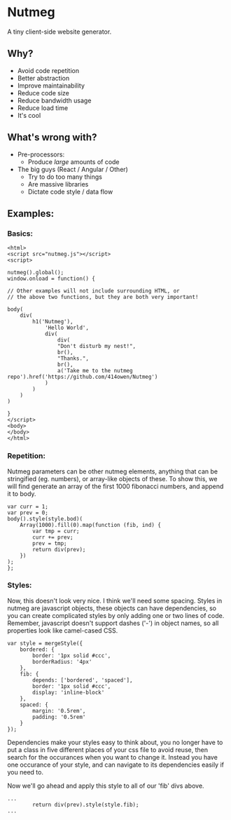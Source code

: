 # Nutmeg
A tiny client-side website generator.

## Why?

* Avoid code repetition
* Better abstraction
* Improve maintainability
* Reduce code size
* Reduce bandwidth usage
* Reduce load time
* It's cool

## What's wrong with?

* Pre-processors:
    * Produce *large* amounts of code
* The big guys (React / Angular / Other)
    * Try to do too many things
    * Are massive libraries
    * Dictate code style / data flow

## Examples:

### Basics:

```
<html>
<script src="nutmeg.js"></script>
<script>

nutmeg().global();
window.onload = function() {

// Other examples will not include surrounding HTML, or
// the above two functions, but they are both very important!

body(
    div(
        h1('Nutmeg'),
            'Hello World',
            div(
                div(
                "Don't disturb my nest!",
                br(),
                "Thanks.",
                br(),
                a('Take me to the nutmeg repo').href('https://github.com/414owen/Nutmeg')
            )
        )
    )
)

}
</script>
<body>
</body>
</html>
```

### Repetition:

Nutmeg parameters can be other nutmeg elements, anything that can be
stringified (eg. numbers), or array-like objects of these. To show this, we
will find generate an array of the first 1000 fibonacci numbers, and append it
to body.

```
var curr = 1;
var prev = 0;
body().style(style.bod)(
    Array(1000).fill(0).map(function (fib, ind) {
        var tmp = curr;
        curr += prev;
        prev = tmp;
        return div(prev);
    })
);
};
```

### Styles:

Now, this doesn't look very nice. I think we'll need some spacing.  Styles in
nutmeg are javascript objects, these objects can have dependencies, so you can
create complicated styles by only adding one or two lines of code. 
Remember, javascript doesn't support dashes ('-') in object names, so all
properties look like camel-cased CSS.

```
var style = mergeStyle({
    bordered: {
        border: '1px solid #ccc',
        borderRadius: '4px'
    },
    fib: {
        depends: ['bordered', 'spaced'],
        border: '1px solid #ccc',
        display: 'inline-block'
    },
    spaced: {
        margin: '0.5rem',
        padding: '0.5rem'
    }
});
```

Dependencies make your styles easy to think about, you no longer have to put a
class in five different places of your css file to avoid reuse, then search for
the occurances when you want to change it. Instead you have one occurance of
your style, and can navigate to its dependencies easily if you need to. 

Now we'll go ahead and apply this style to all of our 'fib' divs above.

``` 
... 
        return div(prev).style(style.fib); 
...  
```
